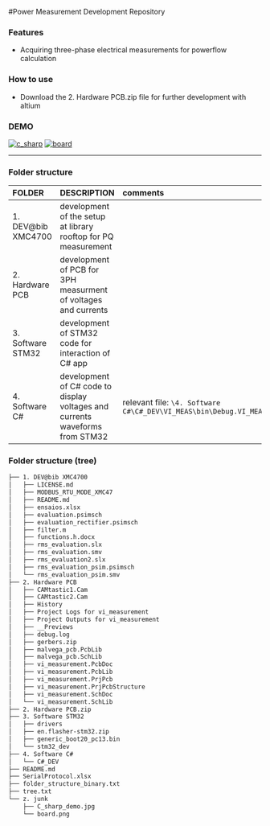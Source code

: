 #Power Measurement Development Repository

### Features

- Acquiring three-phase electrical measurements for powerflow calculation

### How to use

- Download the 2. Hardware PCB.zip file for further development with altium

### DEMO

[![c_sharp](https://i.imgur.com/11WRs3h.png "c_sharp")](https://i.imgur.com/11WRs3h.png "c_sharp")
[![board](https://i.imgur.com/ox0agaP.png "board")](https://i.imgur.com/ox0agaP.png "board")



------------



### Folder structure

| FOLDER   | DESCRIPTION  | comments  |
| :------------ | :------------ | :------------ |
|  1. DEV@bib XMC4700  |  development of the setup at library rooftop for PQ measurement |   |
|  2. Hardware PCB  |  development of PCB for 3PH measurment of voltages and currents  |   |
|  3. Software STM32  |  development of STM32 code for interaction of C# app   |   |
|  4. Software C#  |  development of C# code to display voltages and currents waveforms from STM32  |    relevant file:  ` \4. Software C#\C#_DEV\VI_MEAS\bin\Debug.VI_MEAS.exe `|    



### Folder structure (tree)

```bash
├── 1. DEV@bib XMC4700
│   ├── LICENSE.md
│   ├── MODBUS_RTU_MODE_XMC47
│   ├── README.md
│   ├── ensaios.xlsx
│   ├── evaluation.psimsch
│   ├── evaluation_rectifier.psimsch
│   ├── filter.m
│   ├── functions.h.docx
│   ├── rms_evaluation.slx
│   ├── rms_evaluation.smv
│   ├── rms_evaluation2.slx
│   ├── rms_evaluation_psim.psimsch
│   └── rms_evaluation_psim.smv
├── 2. Hardware PCB
│   ├── CAMtastic1.Cam
│   ├── CAMtastic2.Cam
│   ├── History
│   ├── Project Logs for vi_measurement
│   ├── Project Outputs for vi_measurement
│   ├── __Previews
│   ├── debug.log
│   ├── gerbers.zip
│   ├── malvega_pcb.PcbLib
│   ├── malvega_pcb.SchLib
│   ├── vi_measurement.PcbDoc
│   ├── vi_measurement.PcbLib
│   ├── vi_measurement.PrjPcb
│   ├── vi_measurement.PrjPcbStructure
│   ├── vi_measurement.SchDoc
│   └── vi_measurement.SchLib
├── 2. Hardware PCB.zip
├── 3. Software STM32
│   ├── drivers
│   ├── en.flasher-stm32.zip
│   ├── generic_boot20_pc13.bin
│   └── stm32_dev
├── 4. Software C#
│   └── C#_DEV
├── README.md
├── SerialProtocol.xlsx
├── folder_structure_binary.txt
├── tree.txt
└── z. junk
    ├── C_sharp_demo.jpg
    └── board.png
```